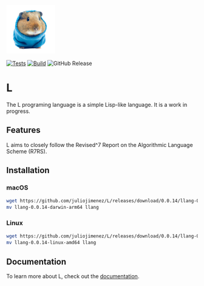 <img alt="lemmy" src="images/lemmy.png" width="128" />

[![Tests](https://github.com/juliojimenez/L/actions/workflows/tests.yml/badge.svg)](https://github.com/juliojimenez/L/actions/workflows/tests.yml) [![Build](https://github.com/juliojimenez/L/actions/workflows/release.yml/badge.svg)](https://github.com/juliojimenez/L/actions/workflows/release.yml) ![GitHub Release](https://img.shields.io/github/v/release/juliojimenez/L)

# L

The L programing language is a simple Lisp-like language. It is a work in progress.

## Features

L aims to closely follow the Revised^7 Report on the Algorithmic Language Scheme (R7RS).

## Installation

### macOS

```bash
wget https://github.com/juliojimenez/L/releases/download/0.0.14/llang-0.0.14-darwin-arm64
mv llang-0.0.14-darwin-arm64 llang
```

### Linux

```bash
wget https://github.com/juliojimenez/L/releases/download/0.0.14/llang-0.0.14-linux-amd64
mv llang-0.0.14-linux-amd64 llang
```

## Documentation

To learn more about L, check out the [documentation](https://llang.dev).
